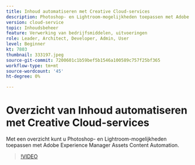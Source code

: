 ```yaml
---
title: Inhoud automatiseren met Creative Cloud-services
description: Photoshop- en Lightroom-mogelijkheden toepassen met Adobe Experience Manager Assets Content Automation.
version: cloud-service
topic: Inhoudsbeheer
feature: Verwerking van bedrijfsmiddelen, uitvoeringen
role: Leader, Architect, Developer, Admin, User
level: Beginner
kt: 7803
thumbnail: 333197.jpeg
source-git-commit: 7200601c1b59bef5b1546a100589c757f25bf365
workflow-type: tm+mt
source-wordcount: '45'
ht-degree: 0%

---
```



# Overzicht van Inhoud automatiseren met Creative Cloud-services

Met een overzicht kunt u Photoshop- en Lightroom-mogelijkheden toepassen met Adobe Experience Manager Assets Content Automation.

>[!VIDEO](https://video.tv.adobe.com/v/333197?quality=12&learn=on)
